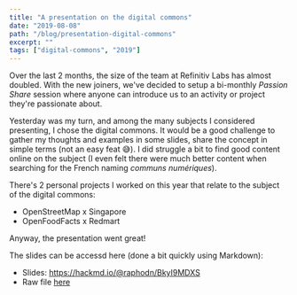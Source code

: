 ```yaml
---
title: "A presentation on the digital commons"
date: "2019-08-08"
path: "/blog/presentation-digital-commons"
excerpt: ""
tags: ["digital-commons", "2019"]
---
```


Over the last 2 months, the size of the team at Refinitiv Labs has almost doubled. With the new joiners, we've decided to setup a bi-monthly _Passion Share_ session where anyone can introduce us to an activity or project they're passionate about.

Yesterday was my turn, and among the many subjects I considered presenting, I chose the digital commons. It would be a good challenge to gather my thoughts and examples in some slides, share the concept in simple terms (not an easy feat :sweat_smile:). I did struggle a bit to find good content online on the subject (I even felt there were much better content when searching for the French naming _communs numériques_).

There's 2 personal projects I worked on this year that relate to the subject of the digital commons:
- OpenStreetMap x Singapore
- OpenFoodFacts x Redmart

Anyway, the presentation went great!

The slides can be accessd here (done a bit quickly using Markdown):
- Slides: <a href="https://hackmd.io/@raphodn/BkyI9MDXS" target="_blank" rel="noopener noreferrer">https://hackmd.io/@raphodn/BkyI9MDXS</a>
- Raw file <a href="https://github.com/raphodn/digital-commons-presentation/blob/master/digital-commons-presentation.md" target="_blank" rel="noopener noreferrer">here</a>